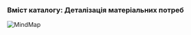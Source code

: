 ### Вміст каталогу: Деталізація матеріальних потреб
![MindMap]([https://github.com/oleksandrblazhko/ai-212-leventij/blob/ai-212-leventij_with_laboratory_work_1/1-SoftwareRequirements/1.1-DeterminingConsumerNeeds/1.1.2-MaterialNeedsDetails/MindMap.jpg?raw=true](https://github.com/oleksandrblazhko/ai-212-omelchuk/blob/ai-212-omelchuk_with_laboratory_work_1/1-SoftwareRequirements/1.1-DeterminingConsumerNeeds/1.1.2-MaterialNeedsDetails/MindMap.jpg?raw=true)https://github.com/oleksandrblazhko/ai-212-omelchuk/blob/ai-212-omelchuk_with_laboratory_work_1/1-SoftwareRequirements/1.1-DeterminingConsumerNeeds/1.1.2-MaterialNeedsDetails/MindMap.jpg?raw=true)
